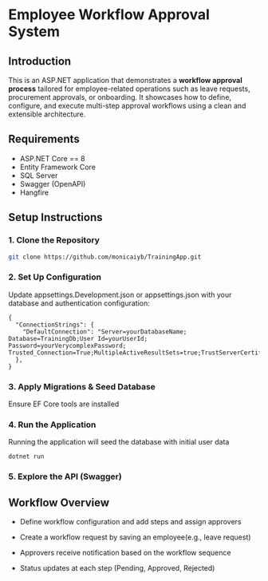 # Employee Workflow Approval System

## Introduction

This is an ASP.NET application that demonstrates a **workflow approval process** tailored for employee-related operations such as leave requests, procurement approvals, or onboarding. It showcases how to define, configure, and execute multi-step approval workflows using a clean and extensible architecture.

## Requirements 

- ASP.NET Core == 8
- Entity Framework Core
- SQL Server
- Swagger (OpenAPI)
- Hangfire



## Setup Instructions

### 1. Clone the Repository

```bash
git clone https://github.com/monicaiyb/TrainingApp.git
```

### 2. Set Up Configuration
Update appsettings.Development.json or appsettings.json with your database and authentication configuration:
```
{
  "ConnectionStrings": {
    "DefaultConnection": "Server=yourDatabaseName; Database=TrainingDb;User Id=yourUserId; Password=yourVerycomplexPassword;  Trusted_Connection=True;MultipleActiveResultSets=true;TrustServerCertificate=True;"
  },
}
```

### 3. Apply Migrations & Seed Database
Ensure EF Core tools are installed

### 4. Run the Application
Running the application will seed the database with initial user data
```
dotnet run
```
### 5. Explore the API (Swagger)


##  Workflow Overview
- Define workflow configuration and add steps and assign approvers

- Create a workflow request by saving an employee(e.g., leave request)

- Approvers receive notification based on the workflow sequence

- Status updates at each step (Pending, Approved, Rejected)



